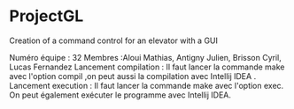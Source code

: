 # ProjectGL
Creation of a command control for an elevator with a GUI

Numéro équipe : 32
Membres :Aloui Mathias, Antigny Julien, Brisson Cyril, Lucas Fernandez
Lancement compilation : Il faut lancer la commande make avec l'option compil ,on peut aussi la compilation avec 
Intellij IDEA .
Lancement execution : Il faut lancer la commande make avec l'option exec. On peut également exécuter le programme avec Intellij IDEA.